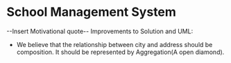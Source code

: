 # School Management System
--Insert Motivational quote-- 
Improvements to Solution and UML:
-  We believe that the relationship between city and address should be composition. It should be represented by Aggregation(A open diamond). 
